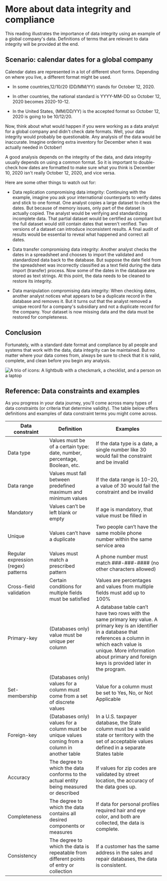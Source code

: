 More about data integrity and compliance
========================================

This reading illustrates the importance of data integrity using an example of a global company's data. Definitions of terms that are relevant to data integrity will be provided at the end. 

Scenario: calendar dates for a global company
---------------------------------------------

Calendar dates are represented in a lot of different short forms. Depending on where you live, a different format might be used. 

-   In some countries,12/10/20 (DD/MM/YY) stands for October 12, 2020. 

-   In other countries, the national standard is YYYY-MM-DD so October 12, 2020 becomes 2020-10-12. 

-   In the United States, (MM/DD/YY) is the accepted format so October 12, 2020 is going to be 10/12/20.

Now, think about what would happen if you were working as a data analyst for a global company and didn't check date formats. Well, your data integrity would probably be questionable. Any analysis of the data would be inaccurate. Imagine ordering extra inventory for December when it was actually needed in October!

A good analysis depends on the integrity of the data, and data integrity usually depends on using a common format. So it is important to double-check how dates are formatted to make sure what you think is December 10, 2020 isn't really October 12, 2020, and vice versa.

Here are some other things to watch out for:

-   Data replication compromising data integrity: Continuing with the example, imagine you ask your international counterparts to verify dates and stick to one format. One analyst copies a large dataset to check the dates. But because of memory issues, only part of the dataset is actually copied. The analyst would be verifying and standardizing incomplete data. That partial dataset would be certified as compliant but the full dataset would still contain dates that weren't verified. Two versions of a dataset can introduce inconsistent results. A final audit of results would be essential to reveal what happened and correct all dates.

-   Data transfer compromising data integrity: Another analyst checks the dates in a spreadsheet and chooses to import the validated and standardized data back to the database. But suppose the date field from the spreadsheet was incorrectly classified as a text field during the data import (transfer) process. Now some of the dates in the database are stored as text strings. At this point, the data needs to be cleaned to restore its integrity. 

-   Data manipulation compromising data integrity: When checking dates, another analyst notices what appears to be a duplicate record in the database and removes it. But it turns out that the analyst removed a unique record for a company's subsidiary and not a duplicate record for the company. Your dataset is now missing data and the data must be restored for completeness.

Conclusion
----------

Fortunately, with a standard date format and compliance by all people and systems that work with the data, data integrity can be maintained. But no matter where your data comes from, always be sure to check that it is valid, complete, and clean before you begin any analysis. 

![A trio of icons: A lightbulb with a checkmark, a checklist, and a person on a laptop](https://d3c33hcgiwev3.cloudfront.net/imageAssetProxy.v1/MxSHaCOGS12Uh2gjhjtdBQ_067803a06f4243f48af071a66805ff3f_Screen-Shot-2021-01-25-at-12.03.17-PM.png?expiry=1642377600000&hmac=MeKBXPMAR63EMvKe1-PnKkPQKyStdh5BUmuxtkmyn5Q)

Reference: Data constraints and examples
----------------------------------------

As you progress in your data journey, you'll come across many types of data constraints (or criteria that determine validity). The table below offers definitions and examples of data constraint terms you might come across.

| Data constraint                     | Definition                                                                                       | Examples                                                                                                                                                                                                                                                     |
| ----------------------------------- | ------------------------------------------------------------------------------------------------ | ------------------------------------------------------------------------------------------------------------------------------------------------------------------------------------------------------------------------------------------------------------ |
| Data type                           | Values must be of a certain type: date, number, percentage, Boolean, etc.                        | If the data type is a date, a single number like 30 would fail the constraint and be invalid                                                                                                                                                                 |
| Data range                          | Values must fall between predefined maximum and minimum values                                   | If the data range is 10-20, a value of 30 would fail the constraint and be invalid                                                                                                                                                                           |
| Mandatory                           | Values can’t be left blank or empty                                                              | If age is mandatory, that value must be filled in                                                                                                                                                                                                            |
| Unique                              | Values can’t have a duplicate                                                                    | Two people can’t have the same mobile phone number within the same service area                                                                                                                                                                              |
| Regular expression (regex) patterns | Values must match a prescribed pattern                                                           | A phone number must match ###-###-#### (no other characters allowed)                                                                                                                                                                                         |
| Cross-field validation              | Certain conditions for multiple fields must be satisfied                                         | Values are percentages and values from multiple fields must add up to 100%                                                                                                                                                                                   |
| Primary-key                         | (Databases only) value must be unique per column                                                 | A database table can’t have two rows with the same primary key value. A primary key is an identifier in a database that references a column in which each value is unique. More information about primary and foreign keys is provided later in the program. |
| Set-membership                      | (Databases only) values for a column must come from a set of discrete values                     | Value for a column must be set to Yes, No, or Not Applicable                                                                                                                                                                                                 |
| Foreign-key                         | (Databases only) values for a column must be unique values coming from a column in another table | In a U.S. taxpayer database, the State column must be a valid state or territory with the set of acceptable values defined in a separate States table                                                                                                        |
| Accuracy                            | The degree to which the data conforms to the actual entity being measured or described           | If values for zip codes are validated by street location, the accuracy of the data goes up.                                                                                                                                                                  |
| Completeness                        | The degree to which the data contains all desired components or measures                         | If data for personal profiles required hair and eye color, and both are collected, the data is complete.                                                                                                                                                     |
| Consistency                         | The degree to which the data is repeatable from different points of entry or collection          | If a customer has the same address in the sales and repair databases, the data is consistent.                                                                                                                                                                |

